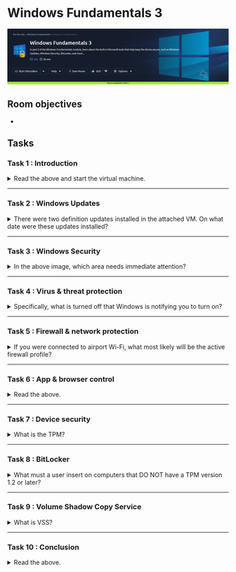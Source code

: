 # Windows Fundamentals 3

![banner](imgs/Windows%20Fundamentals%203/roomBanner.png)

## Room objectives

-

## Tasks

### Task 1 : Introduction

<details>
<summary>
Read the above and start the virtual machine.
</summary>

```
No answer needed
```

</details>

---

### Task 2 : Windows Updates

<details>
<summary>
There were two definition updates installed in the attached VM. On what date were these updates installed?
</summary>

<br>

![update1](imgs/Windows%20Fundamentals%203/update1.png)

<br>

![update2](imgs/Windows%20Fundamentals%203/update2.png)

```
5/3/2021
```

</details>

---

### Task 3 : Windows Security

<details>
<summary>
In the above image, which area needs immediate attention?
</summary>

```
virus & threat protection
```

</details>

---

### Task 4 : Virus & threat protection

<details>
<summary>
Specifically, what is turned off that Windows is notifying you to turn on?
</summary>

```
Real-time protection
```

</details>

---

### Task 5 : Firewall & network protection

<details>
<summary>
If you were connected to airport Wi-Fi, what most likely will be the active firewall profile?
</summary>

```
Public network
```

</details>

---

### Task 6 : App & browser control

<details>
<summary>
Read the above.
</summary>

```
No answer needed
```

</details>

---

### Task 7 : Device security

<details>
<summary>
What is the TPM?
</summary>

```
Trusted Platform Module
```

</details>

---

### Task 8 : BitLocker

<details>
<summary>
What must a user insert on computers that DO NOT have a TPM version 1.2 or later?
</summary>

```
USB startup key
```

</details>

---

### Task 9 : Volume Shadow Copy Service

<details>
<summary>
What is VSS?
</summary>

```
Volume Shadow Copy Service
```

</details>

---

### Task 10 : Conclusion

<details>
<summary>
Read the above.
</summary>

```
No answer needed
```

</details>
